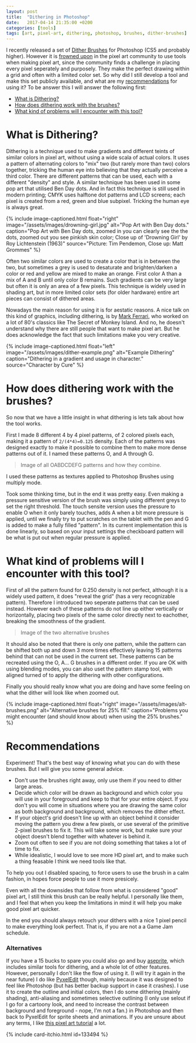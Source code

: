 ```yaml
---
layout: post
title:  "Dithering in Photoshop"
date:   2017-04-14 21:35:00 +0200
categories: [tools]
tags: [art, pixel-art, dithering, photoshop, brushes, dither-brushes]
---
```

I recently released a set of [Dither Brushes][dither-brushes] for Photoshop (CS5 and probably higher). However it is [frowned upon][frowned-upon-tools] in the pixel art community to use tools when making pixel art, since the community finds a challenge in placing every pixel seperately and purposely. They make the perfect drawing within a grid and often with a limited color set. So why did I still develop a tool and make this set publicly available, and what are my [recommendations](#recommendations) for using it? 
To be answer this I will answer the following first:
* [What is Dithering?](#what-is-dithering)
* [How does dithering work with the brushes?](#how-does-dithering-work-with-the-brushes)
* [What kind of problems will I encounter with this tool?](#what-kind-of-problems-will-i-encounter-with-this-tool)

# What is Dithering?
Dithering is a technique used to make gradients and different teints of similar colors in pixel art, without using a wide scala of actual colors. It uses a pattern of alternating colors to "mix" two (but rarely more than two) colors together, tricking the human eye into believing that they actually perceive a third color. There are different patterns that can be used, each with a different "density" and style. A similar technique has been used in some pop art that utilised Ben Day dots. And in fact this technique is still used in modern printing; CMYK uses halftone dot patterns and LCD screens; each pixel is created from a red, green and blue subpixel. Tricking the human eye is always great.

{% include image-captioned.html 
    float="right"
    image="/assets/images/drowning-girl.jpg" 
    alt="Pop Art with Ben Day dots." caption="Pop Art with Ben Day dots, zoomed in you can clearly see the the dots, zoomed out you see pinkish skin color; Close up of 'Drowning Girl' by Roy Lichtenstein (1963)" 
    source="Picture: Tim Pendemon, Close up: Matt Grommes" %}

Often two similar colors are used to create a color that is in between the two, but sometimes a grey is used to desaturate and brighten/darken a color or red and yellow are mixed to make an orange. First color A than a mix of A and B until only color B remains. Such gradients can be very large but often it is only an area of a few pixels. This technique is widely used in shading art, but in more limited color sets (for older hardware) entire art pieces can consist of dithered areas.

Nowadays the main reason for using it is for aestatic reasons. A nice talk on this kind of graphics, including dithering, is by [Mark Ferrari][mark-ferrari], who worked on a lot of 80's classics like The Secret of Monkey Island. And no, he doesn't understand why there are still people that want to make pixel art. But he does acknowledge the fact that such limitations make you very creative.

{% include image-captioned.html 
    float="left"
    image="/assets/images/dither-example.png" 
    alt="Example Dithering" caption="Dithering in a gradient and usage in character." 
    source="Character by Cure" %}

# How does dithering work with the brushes?
So now that we have a little insight in what dithering is lets talk about how the tool works.

First I made 8 different 4 by 4 pixel patterns, of 2 colored pixels each, making it a pattern of `2/(4*4)=0.125` density. Each of the patterns was designed exactly to make it possible to combine them to make more dense patterns out of it. I named these patterns O, and A through G.

>Image of all OABDCDEFG patterns and how they combine.

I used these patterns as textures applied to Photoshop Brushes using multiply mode.

Took some thinking time, but in the end it was pretty easy. 
Even making a pressure sensitive version of the brush was simply using different greys to set the right threshold. The touch sensite version uses the pressure to enable O when it only barely touches, adds A when a bit more pressure is applied, until we finally try to put scratches on the tablet with the pen and G is added to make a fully filled "pattern". In its current implementation this is done linearly, so based on your input settings the checkboard pattern will be what is put out when regular pressure is applied.

# What kind of problems will I encounter with this tool?
First of all the pattern found for 0.250 density is not perfect, although it is a widely used pattern, it does "reveal the grid" (has a very recognizable pattern). Therefore I introduced two seperate patterns that can be used instead. However each of these patterns do not line up either vertically or horizontally, placing two pixels of the same color directly next to eachother, breaking the smoothness of the gradient.
>Image of the two alternative brushes

It should also be noted that there is only one pattern, while the pattern can be shifted both up and down 3 more times effectively leaving 15 patterns behind that can not be used in the current set. These patterns can be recreated using the O, A... G brushes in a different order. If you are OK with using blending modes, you can also uset the pattern stamp tool, with aligned turned of to apply the dithering with other configurations.

Finally you should really know what you are doing and have some feeling on what the dither will look like when zoomed out.

{% include image-captioned.html 
    float="right"
    image="/assets/images/alt-brushes.png" 
    alt="Alternative brushes for 25% fill." caption="Problems you might encounter (and should know about) when using the 25% brushes." %}

# Recommendations
Experiment! That's the best way of knowing what you can do with these brushes. But I will give you some general advice.

* Don't use the brushes right away, only use them if you need to dither large areas.
* Decide which color will be drawn as background and which color you will use in your foreground and keep to that for your entire object. If you don't you will come in situations where you are drawing the same color as both background and background, which removes the dither effect.
* If your object's grid doesn't line up with an object behind it consider moving the pattern you drew a few pixels, or use several of the primitive 2-pixel brushes to fix it. This will take some work, but make sure your object doesn't blend together with whatever is behind it.
* Zoom out often to see if you are not doing something that takes a lot of time to fix.
* While idealistic, I would love to see more HD pixel art, and to make such a thing feasable I think we need tools like that.

To help you out I disabled spacing, to force users to use the brush in a calm fashion, in hopes force people to use it more presicely.

Even with all the downsides that follow from what is considered "good" pixel art, I still think this brush can be really helpful. I personally like them, and I feel that when you keep the limitations in mind it will help you make good pixel art quicker.

In the end you should always retouch your dithers with a nice 1 pixel pencil to make everything look perfect. That is, if you are not a a Game Jam schedule.

### Alternatives
If you have a 15 bucks to spare you could also go and buy [aseprite][aseprite], which includes similar tools for dithering, and a whole lot of other features. However, personally I don't like the flow of using it. (I will try it again in the near future) I do like [PyxelEdit][pyxeledit] though, mainly because it was designed to feel like Photoshop (but has better backup support in case it crashes). I use it to create the outline and initial colors, then I do some dithering (mainly shading), anti-aliasing and sometimes selective outlining (I only use selout if I go for a cartoony look, and need to increase the contrast between background and foreground - nope, I'm not a fan.) in Photoshop and then back to PyxelEdit for sprite sheets and animations. If you are unsure about any terms, I like [this pixel art tutorial][pixel-art-tutorial] a lot.


{% include card-itchio.html id=133494 %}  

[dither-brushes]: https://abductedPlatypus.itch.io/dither-brushes
[frowned-upon-tools]: http://pixeljoint.com/forum/forum_posts.asp?TID=11299&PID=139318#139318
[mark-ferrari]:https://www.youtube.com/watch?v=aMcJ1Jvtef0
[aseprite]:https://www.asesprite.org
[pyxeledit]:https://www.pyxeledit.com
[pixel-art-tutorial]:http://pixeljoint.com/forum/forum_posts.asp?TID=11299
